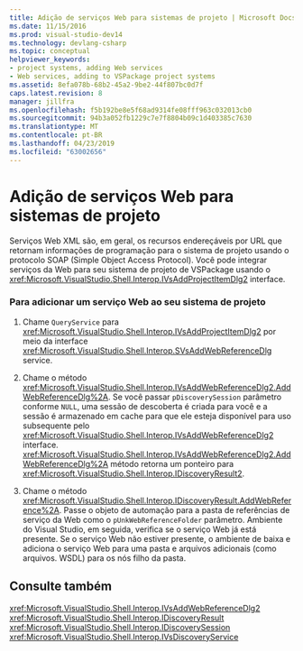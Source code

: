 ```yaml
---
title: Adição de serviços Web para sistemas de projeto | Microsoft Docs
ms.date: 11/15/2016
ms.prod: visual-studio-dev14
ms.technology: devlang-csharp
ms.topic: conceptual
helpviewer_keywords:
- project systems, adding Web services
- Web services, adding to VSPackage project systems
ms.assetid: 8efa078b-68b2-45a2-9be2-44f807bc0d7f
caps.latest.revision: 8
manager: jillfra
ms.openlocfilehash: f5b192be8e5f68ad9314fe08fff963c032013cb0
ms.sourcegitcommit: 94b3a052fb1229c7e7f8804b09c1d403385c7630
ms.translationtype: MT
ms.contentlocale: pt-BR
ms.lasthandoff: 04/23/2019
ms.locfileid: "63002656"
---
```

# <a name="adding-web-services-to-project-systems"></a>Adição de serviços Web para sistemas de projeto
Serviços Web XML são, em geral, os recursos endereçáveis por URL que retornam informações de programação para o sistema de projeto usando o protocolo SOAP (Simple Object Access Protocol). Você pode integrar serviços da Web para seu sistema de projeto de VSPackage usando o <xref:Microsoft.VisualStudio.Shell.Interop.IVsAddProjectItemDlg2> interface.  
  
### <a name="to-add-a-web-service-to-your-project-system"></a>Para adicionar um serviço Web ao seu sistema de projeto  
  
1. Chame `QueryService` para <xref:Microsoft.VisualStudio.Shell.Interop.IVsAddProjectItemDlg2> por meio da interface <xref:Microsoft.VisualStudio.Shell.Interop.SVsAddWebReferenceDlg> service.  
  
2. Chame o método <xref:Microsoft.VisualStudio.Shell.Interop.IVsAddWebReferenceDlg2.AddWebReferenceDlg%2A>. Se você passar `pDiscoverySession` parâmetro conforme `NULL`, uma sessão de descoberta é criada para você e a sessão é armazenado em cache para que ele esteja disponível para uso subsequente pelo <xref:Microsoft.VisualStudio.Shell.Interop.IVsAddWebReferenceDlg2> interface. <xref:Microsoft.VisualStudio.Shell.Interop.IVsAddWebReferenceDlg2.AddWebReferenceDlg%2A> método retorna um ponteiro para <xref:Microsoft.VisualStudio.Shell.Interop.IDiscoveryResult2>.  
  
3. Chame o método <xref:Microsoft.VisualStudio.Shell.Interop.IDiscoveryResult.AddWebReference%2A>. Passe o objeto de automação para a pasta de referências de serviço da Web como o `pUnkWebReferenceFolder` parâmetro. Ambiente do Visual Studio, em seguida, verifica se o serviço Web já está presente. Se o serviço Web não estiver presente, o ambiente de baixa e adiciona o serviço Web para uma pasta e arquivos adicionais (como arquivos. WSDL) para os nós filho da pasta.  
  
## <a name="see-also"></a>Consulte também  
 <xref:Microsoft.VisualStudio.Shell.Interop.IVsAddWebReferenceDlg2>   
 <xref:Microsoft.VisualStudio.Shell.Interop.IDiscoveryResult>   
 <xref:Microsoft.VisualStudio.Shell.Interop.IDiscoverySession>   
 <xref:Microsoft.VisualStudio.Shell.Interop.IVsDiscoveryService>